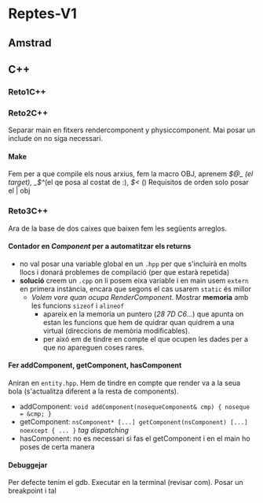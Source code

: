 # Reptes-V1

## Amstrad

## C++
### Reto1C++

### Reto2C++
Separar main en fitxers rendercomponent y physiccomponent.
Mai posar un include on no siga necessari.
#### Make
Fem per a que compile els nous arxius, fem la macro OBJ, aprenem _$@_ (el target), _$^_(el qe posa al costat de :), _$<_ ()
Requisitos de orden solo
posar el | obj

### Reto3C++
Ara de la base de dos caixes que baixen fem les següents arreglos.

#### Contador en _Component_ per a automatitzar els returns
* no val posar una variable global en un `.hpp` per que s'incluirà en molts llocs i donará problemes de compilació (per que estarà repetida)
* **solució** creem un `.cpp` on li posem eixa variable i en main usem `extern` en primera instància, encara que segons el cas usarem `static` és millor
    - _Volem vore quan ocupa RenderComponent_. Mostrar **memoria** amb les funcions `sizeof` i `alineof`
        - apareix en la memoria un puntero (_28 7D C6..._) que apunta on estan les funcions que hem de quidrar quan quidrem a una virtual (direccions de memòria modificables).
        - per aixó em de tindre en compte el que ocupen les dades per a que no apareguen coses rares.
#### Fer addComponent, getComponent, hasComponent
Aniran en `entity.hpp`. Hem de tindre en compte que render va a la seua bola (s'actualitza diferent a la resta de components).
* addComponent: `void addComponent(nosequeComponent& cmp) { noseque = &cmp; }` 
* getComponent: `nsComponent* [...] getComponent(nsComponent) [...] noexcept { ... }`
_tag dispatching_
* hasComponent: no es necessari si fas el getComponent i en el main ho poses de certa manera
#### Debuggejar
Per defecte tenim el gdb. Executar en la terminal (revisar com). Posar un breakpoint i tal
